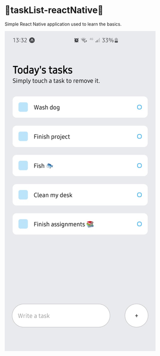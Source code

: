 # 📱taskList-reactNative📱

Simple React Native application used to learn the basics.

![Screenshot](preview2.png)
